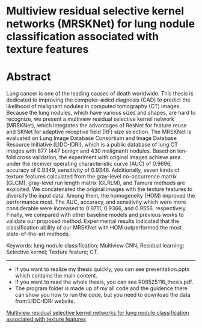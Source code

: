 # Multiview residual selective kernel networks (MRSKNet) for lung nodule classification associated with texture features
# Abstract
Lung cancer is one of the leading causes of death worldwide. This thesis is dedicated to improving the computer-aided diagnosis (CAD) to predict the likelihood of malignant nodules in computed tomography (CT) images. Because the lung nodules, which have various sizes and shapes, are hard to recognize, we present a multiview residual selective kernel network (MRSKNet), which integrates the advantages of ResNet for feature reuse and SKNet for adaptive receptive field (RF) size selection. The MRSKNet is evaluated on Lung Image Database Consortium and Image Database Resource Initiative (LIDC-IDRI), which is a public database of lung CT images with 877 (447 benign and 430 malignant) nodules. Based on ten-fold cross validation, the experiment with original images achieve area under the receiver operating characteristic curve (AUC) of 0.9696, accuracy of 0.9349, sensitivity of 0.9346. Additionally, seven kinds of texture features calculated from the gray-level co-occurrence matrix (GLCM), gray-level run length matrix (GLRLM), and Tamura methods are exploited. We concatenated the original images with the texture features to diversify the input data. Among them, the homogeneity (HOM) improved the performance most. The AUC, accuracy, and sensitivity which were more considerable were increased to 0.9711, 0.9366, and 0.9556, respectively. Finally, we compared with other baseline models and previous works to validate our proposed method. Experimental results indicated that the classification ability of our MRSKNet with HOM outperformed the most state-of-the-art methods.  
  
Keywords: lung nodule classification; Multiview CNN; Residual learning; Selective kernel; Texture feature; CT.  

  ---  
 - If you want to realize my thesis quickly, you can see presentation.pptx which contains the main content.  
 - If you want to read the whole thesis, you can see R08525116_thesis.pdf.  
 - The program folder is made up of my all code and the guidence there can show you how to run the code, but you need to download the data from LIDC-IDRI website.  


[Multiview residual selective kernel networks for lung nodule classification associated with texture features](https://www.airitilibrary.com/Publication/alDetailedMesh1?DocID=U0001-2510202115112000#Summary)
